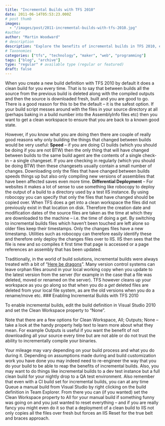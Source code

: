 ```yaml
---
title: "Incremental Builds with TFS 2010"
date: 2011-06-14T05:53:23.000Z
# post thumb
images:
  - "/images/post/2011-incremental-builds-with-tfs-2010.jpg"
#author
author: "Martin Woodward"
# description
description: "Explore the benefits of incremental builds in TFS 2010, enhancing speed and deployment efficiency by compiling only changed files."
# Taxonomies
categories: ["tfs", "technology", "maker", "web", "programming"]
tags: ["blog", "archive"]
type: "regular" # available type (regular or featured)
draft: false
---
```


When you create a new build definition with TFS 2010 by default it does a clean build for you every time. That is to say that between builds all the source from the previous build is deleted along with the compiled outputs and then the source is downloaded fresh, built and you are good to go. There is a good reason for this to be the default – it is the safest option. If your build script messes around with the files in your source directory at all (perhaps baking in a build number into the AssemblyInfo files etc) then you want to get a clean workspace to ensure that you are back to a known good state.

However, if you know what you are doing then there are couple of really good reasons why only building the things that changed between builds would be very useful: **Speed** – if you are doing CI builds (which you should be doing if you are not BTW) then the only thing that will have changed between builds to the same build agent are the contents of a single check-in – a single changeset. If you are checking in regularly (which you should be doing BTW) then these changesets usually contain a small number of changes. Downloading only the files that have changed between builds speeds things up but also only compiling new versions of assemblies that have been affected saves even more time. **Differential Deployment** – For websites it makes a lot of sense to use something like robocopy to deploy the output of a build to a directory used by a test IIS instance. By using robocopy you can specify that only the files that have changed should be copied over. When TFS does a get into a clean workspace the files did not previously exist in that location on disk. Therefore the creation date and modification dates of the source files are taken as the time at which they are downloaded to the machine – i.e. the time of doing a get. By switching to incremental builds files which haven’t been touched are left alone so older files keep their timestamps. Only the changes files have a new timestamp. Utilities such as robocopy can therefore easily identify these and therefore only deploy the changes files over to IIS. IIS then sees that the file is new and so compiles it first time that page is accessed or a page references an assembly that has been updated.

Traditionally, in the world of build solutions, incremental builds were always treated with a bit of “[Here be dragons](http://en.wikipedia.org/wiki/Here_be_dragons)”. Many version control systems can leave orphan files around in your local working copy when you update to the latest version from the server (for example in the case that a file was deleted, moved or renamed on the server). TFS however cleans up your workspace as you go along so that when you do a _get_ deleted files are deleted from your local file system, as are the old versions when you do a rename/move etc. ### Enabling Incremental Builds with TFS 2010

To enable incremental builds, edit the build definition in Visual Studio 2010 and set the Clean Workspace property to “None”.

Note that there are a few options for Clean Workspace, All; Outputs; None – take a look at the handy property help text to learn more about what they mean. For example Outputs is useful if you want the benefit of not downloading all your source every time but are not able or do not trust the ability to incrementally compile your binaries.

Your mileage may vary depending on your build process and what you do during it. Depending on assumptions made during and build customization work you have done you may indeed need to re-engineer the way that you do your build to be able to reap the benefits of incremental builds. Also, you may want to do things like incremental builds to a dev test instance but a full clean build for your nightly drop to a QA test environment. Also remember that even with a CI build set for incremental builds, you can at any time Queue a manual build from Visual Studio by right clicking on the build definition in Team Explorer. From there you can (if you wanted) set the Clean Workspace property to All for your manual build if something funny was going on and you just wanted to reset everything – and if you are really fancy you might even do it so that a deployment of a clean build to IIS not only copies all the files over fresh but forces an IIS Reset for the true belt and braces approach.

